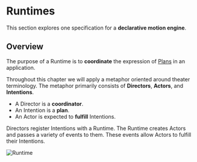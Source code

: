# Runtimes

This section explores one specification for a **declarative motion engine**.

## Overview

The purpose of a Runtime is to **coordinate** the expression of [Plans](patterns/plan-fulfillment.md) in an application.

Throughout this chapter we will apply a metaphor oriented around theater terminology. The metaphor primarily consists of **Directors**, **Actors**, and **Intentions**.

- A Director is a **coordinator**.
- An Intention is a **plan**.
- An Actor is expected to **fulfill** Intentions.

Directors register Intentions with a Runtime. The Runtime creates Actors and passes a variety of events to them. These events allow Actors to fulfill their Intentions.

![Runtime](../_assets/RuntimeDiagram.png)  
